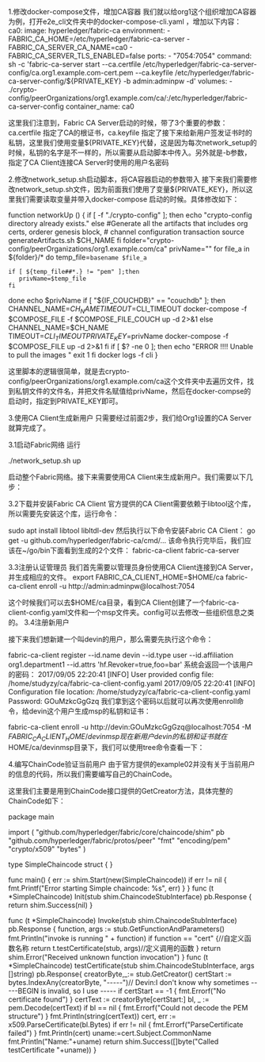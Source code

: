 1.修改docker-compose文件，增加CA容器
我们就以给org1这个组织增加CA容器为例，打开e2e_cli文件夹中的docker-compose-cli.yaml ，增加以下内容：
ca0:
  image: hyperledger/fabric-ca
  environment:
    - FABRIC_CA_HOME=/etc/hyperledger/fabric-ca-server
    - FABRIC_CA_SERVER_CA_NAME=ca0
    - FABRIC_CA_SERVER_TLS_ENABLED=false
  ports:
    - "7054:7054"
  command: sh -c 'fabric-ca-server start --ca.certfile /etc/hyperledger/fabric-ca-server-config/ca.org1.example.com-cert.pem --ca.keyfile /etc/hyperledger/fabric-ca-server-config/${PRIVATE_KEY} -b admin:adminpw -d'
  volumes:
    - ./crypto-config/peerOrganizations/org1.example.com/ca/:/etc/hyperledger/fabric-ca-server-config
  container_name: ca0

  这里我们注意到，Fabric CA Server启动的时候，带了3个重要的参数：ca.certfile 指定了CA的根证书，ca.keyfile 指定了接下来给新用户签发证书时的私钥，这里我们使用变量${PRIVATE_KEY}代替，这是因为每次network_setup的时候，私钥的名字是不一样的，所以需要从启动脚本中传入。另外就是-b参数，指定了CA Client连接CA Server时使用的用户名密码

  2.修改network_setup.sh启动脚本，将CA容器启动的参数带入
接下来我们需要修改network_setup.sh文件，因为前面我们使用了变量${PRIVATE_KEY}，所以这里我们需要读取变量并带入docker-compose 启动的时候。具体修改如下：

function networkUp () {
    if [ -f "./crypto-config" ]; then
       echo "crypto-config directory already exists."
    else
       #Generate all the artifacts that includes org certs, orderer genesis block,
      # channel configuration transaction
       source generateArtifacts.sh $CH_NAME
    fi
folder="crypto-config/peerOrganizations/org1.example.com/ca"
privName=""
for file_a in ${folder}/*
do
    temp_file=`basename $file_a`

    if [ ${temp_file##*.} != "pem" ];then
       privName=$temp_file
    fi
done
    echo $privName
    if [ "${IF_COUCHDB}" == "couchdb" ]; then
      CHANNEL_NAME=$CH_NAME TIMEOUT=$CLI_TIMEOUT docker-compose -f $COMPOSE_FILE -f $COMPOSE_FILE_COUCH up -d 2>&1
    else
      CHANNEL_NAME=$CH_NAME TIMEOUT=$CLI_TIMEOUT PRIVATE_KEY=$privName docker-compose -f $COMPOSE_FILE up -d 2>&1
    fi
    if [ $? -ne 0 ]; then
        echo "ERROR !!!! Unable to pull the images "
        exit 1
     fi
    docker logs -f cli
}

这里脚本的逻辑很简单，就是去crypto-config/peerOrganizations/org1.example.com/ca这个文件夹中去遍历文件，找到私钥文件的文件名，并把文件名赋值给privName，然后在docker-compse的启动时，指定到PRIVATE_KEY即可。

3.使用CA Client生成新用户
只需要经过前面2步，我们给Org1设置的CA Server就算完成了。

3.1启动Fabric网络
运行

./network_setup.sh up

启动整个Fabric网络。接下来需要使用CA Client来生成新用户。我们需要以下几步：

3.2下载并安装Fabric CA Client
官方提供的CA Client需要依赖于libtool这个库，所以需要先安装这个库，运行命令：

sudo apt install libtool libltdl-dev
然后执行以下命令安装Fabric CA Client：
go get -u github.com/hyperledger/fabric-ca/cmd/...
该命令执行完毕后，我们应该在~/go/bin下面看到生成的2个文件：
fabric-ca-client  fabric-ca-server

3.3注册认证管理员
我们首先需要以管理员身份使用CA Client连接到CA Server，并生成相应的文件。
export FABRIC_CA_CLIENT_HOME=$HOME/ca
fabric-ca-client enroll -u http://admin:adminpw@localhost:7054

这个时候我们可以去$HOME/ca目录，看到CA Client创建了一个fabric-ca-client-config.yaml文件和一个msp文件夹。config可以去修改一些组织信息之类的。
3.4注册新用户

接下来我们想新建一个叫devin的用户，那么需要先执行这个命令：

fabric-ca-client register --id.name devin --id.type user --id.affiliation org1.department1 --id.attrs 'hf.Revoker=true,foo=bar'
系统会返回一个该用户的密码：
2017/09/05 22:20:41 [INFO] User provided config file: /home/studyzy/ca/fabric-ca-client-config.yaml
2017/09/05 22:20:41 [INFO] Configuration file location: /home/studyzy/ca/fabric-ca-client-config.yaml
Password: GOuMzkcGgGzq
我们拿到这个密码以后就可以再次使用enroll命令，给devin这个用户生成msp的私钥和证书：

fabric-ca-client enroll -u http://devin:GOuMzkcGgGzq@localhost:7054 -M $FABRIC_CA_CLIENT_HOME/devinmsp
现在新用户devin的私钥和证书就在$HOME/ca/devinmsp目录下，我们可以使用tree命令查看一下：

4.编写ChainCode验证当前用户
由于官方提供的example02并没有关于当前用户的信息的代码，所以我们需要编写自己的ChainCode。

这里我们主要是用到ChainCode接口提供的GetCreator方法，具体完整的ChainCode如下：

package main

import (
   "github.com/hyperledger/fabric/core/chaincode/shim"
   pb "github.com/hyperledger/fabric/protos/peer"
   "fmt"
   "encoding/pem"
   "crypto/x509"
   "bytes"
)

type SimpleChaincode struct {
}

func main() {
   err := shim.Start(new(SimpleChaincode))
   if err != nil {
      fmt.Printf("Error starting Simple chaincode: %s", err)
   }
}
func (t *SimpleChaincode) Init(stub shim.ChaincodeStubInterface) pb.Response {
   return shim.Success(nil)
}


func (t *SimpleChaincode) Invoke(stub shim.ChaincodeStubInterface) pb.Response {
   function, args := stub.GetFunctionAndParameters()
   fmt.Println("invoke is running " + function)
   if function == "cert" {//自定义函数名称
      return t.testCertificate(stub, args)//定义调用的函数
   }
   return shim.Error("Received unknown function invocation")
}
func (t *SimpleChaincode) testCertificate(stub shim.ChaincodeStubInterface, args []string) pb.Response{
   creatorByte,_:= stub.GetCreator()
   certStart := bytes.IndexAny(creatorByte, "-----")// Devin:I don't know why sometimes -----BEGIN is invalid, so I use -----
   if certStart == -1 {
      fmt.Errorf("No certificate found")
   }
   certText := creatorByte[certStart:]
   bl, _ := pem.Decode(certText)
   if bl == nil {
      fmt.Errorf("Could not decode the PEM structure")
   }
   fmt.Println(string(certText))
   cert, err := x509.ParseCertificate(bl.Bytes)
   if err != nil {
      fmt.Errorf("ParseCertificate failed")
   }
   fmt.Println(cert)
   uname:=cert.Subject.CommonName
   fmt.Println("Name:"+uname)
   return shim.Success([]byte("Called testCertificate "+uname))
}
